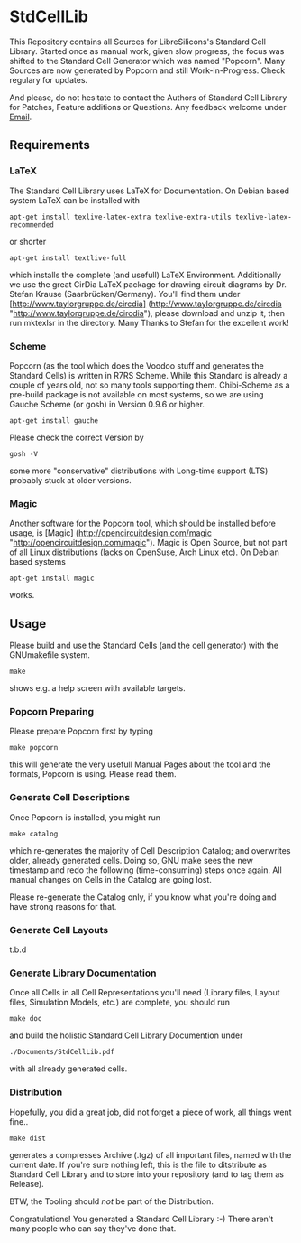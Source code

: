 # StdCellLib

This Repository contains all Sources for LibreSilicons's Standard Cell Library.
Started once as manual work, given slow progress, the focus was shifted to the Standard Cell Generator which was named "Popcorn".
Many Sources are now generated by Popcorn and still Work-in-Progress.
Check regulary for updates.

And please, do not hesitate to contact the Authors of Standard Cell Library for Patches, Feature additions or Questions.
Any feedback welcome under [Email](mailto://stdcelllib@nospam.chipforge.org "stdcelllib@nospam.chipforge.org").

## Requirements

### LaTeX

The Standard Cell Library uses LaTeX for Documentation. On Debian based system LaTeX can be installed with
```
apt-get install texlive-latex-extra texlive-extra-utils texlive-latex-recommended
```

or shorter

```
apt-get install textlive-full
```

which installs the complete (and usefull) LaTeX Environment.
Additionally we use the great CirDia LaTeX package for drawing circuit diagrams by Dr. Stefan Krause (Saarbr&uuml;cken/Germany). You'll find them under [http://www.taylorgruppe.de/circdia] (http://www.taylorgruppe.de/circdia "http://www.taylorgruppe.de/circdia"), please download and unzip it, then run mktexlsr in the directory. Many Thanks to Stefan for the excellent work!

### Scheme

Popcorn (as the tool which does the Voodoo stuff and generates the Standard Cells) is written in R7RS Scheme. While this Standard is already a couple of years old, not so many tools supporting them. Chibi-Scheme as a pre-build package is not available on most systems, so we are using Gauche Scheme (or gosh) in Version 0.9.6 or higher.

```
apt-get install gauche
```

Please check the correct Version by

```
gosh -V
```

some more "conservative" distributions with Long-time support (LTS) probably stuck at older versions.

### Magic

Another software for the Popcorn tool, which should be installed before usage, is [Magic] (http://opencircuitdesign.com/magic "http://opencircuitdesign.com/magic"). Magic is Open Source, but not part of all Linux distributions (lacks on OpenSuse, Arch Linux etc). On Debian based systems

```
apt-get install magic
```
works.

## Usage

Please build and use the Standard Cells (and the cell generator) with the GNUmakefile system.

```
make
```

shows e.g. a help screen with available targets.

### Popcorn Preparing

Please prepare Popcorn first by typing

```
make popcorn
```

this will generate the very usefull Manual Pages about the tool and the formats, Popcorn is using. Please read them.

### Generate Cell Descriptions

Once Popcorn is installed, you might run

```
make catalog
```

which re-generates the majority of Cell Description Catalog; and overwrites older, already generated cells. Doing so, GNU make sees the new timestamp and redo the following (time-consuming) steps once again. All manual changes on Cells in the Catalog are going lost.

Please re-generate the Catalog only, if you know what you're doing and have strong reasons for that.

### Generate Cell Layouts

t.b.d

### Generate Library Documentation

Once all Cells in all Cell Representations you'll need (Library files, Layout files, Simulation Models, etc.) are complete, you should run

```
make doc
```

and build the holistic Standard Cell Library Documention under

```
./Documents/StdCellLib.pdf
```

with all already generated cells.

### Distribution

Hopefully, you did a great job, did not forget a piece of work, all things went fine..
```
make dist
```

generates a compresses Archive (.tgz) of all important files, named with the current date. If you're sure nothing left, this is the file to ditstribute as Standard Cell Library and to store into your repository (and to tag them as Release).

BTW, the Tooling should *not* be part of the Distribution.

Congratulations! You generated a Standard Cell Library :-) There aren't many people who can say they've done that.
